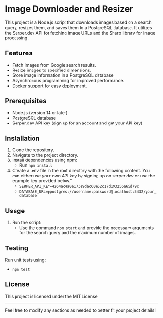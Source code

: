 # Image Downloader and Resizer

This project is a Node.js script that downloads images based on a search query, resizes them, and saves them to a PostgreSQL database. It utilizes the Serper.dev API for fetching image URLs and the Sharp library for image processing.

## Features

- Fetch images from Google search results.
- Resize images to specified dimensions.
- Store image information in a PostgreSQL database.
- Asynchronous programming for improved performance.
- Docker support for easy deployment.

## Prerequisites

- Node.js (version 14 or later)
- PostgreSQL database
- Serper.dev API key (sign up for an account and get your API key)

## Installation

1. Clone the repository.
2. Navigate to the project directory.
3. Install dependencies using npm:
   - Run `npm install`
4. Create a .env file in the root directory with the following content. You can either use your own API key by signing up on serper.dev or use the example key provided below."
   - `SERPER_API_KEY=4264ac4a0e173e9dac60e52c17d193256a65d79c`
   - `DATABASE_URL=ppostgres://username:password@localhost:5432/your_database`
 
## Usage

1. Run the script:
   - Use the command `npm start` and provide the necessary arguments for the search query and the maximum number of images.
  
## Testing

Run unit tests using:
- `npm test`

## License

This project is licensed under the MIT License.

---

Feel free to modify any sections as needed to better fit your project details!
